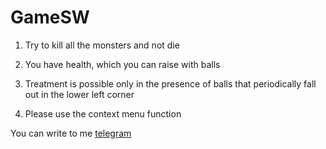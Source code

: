 # GameSW

1. Try to kill all the monsters and not die

2. You have health, which you can raise with balls

3. Treatment is possible only in the presence of balls that periodically fall out in the lower left corner

4. Please use the context menu function

You can write to me [telegram](https://t.me/tromp86)
